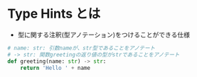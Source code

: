 # Type Hints とは
* 型に関する注釈(型アノテーション)をつけることができる仕様

```py
# name: str: 引数nameが、str型であることをアノテート
# -> str: 関数greetingの返り値の型がstrであることをアノテート
def greeting(name: str) -> str:
    return 'Hello ' + name
```
